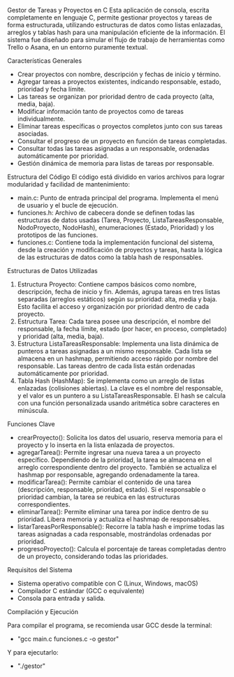 Gestor de Tareas y Proyectos en C
Esta aplicación de consola, escrita completamente en lenguaje C, permite gestionar proyectos y tareas de forma estructurada, 
utilizando estructuras de datos como listas enlazadas, arreglos y tablas hash para una manipulación eficiente de la información.
El sistema fue diseñado para simular el flujo de trabajo de herramientas como Trello o Asana, en un entorno puramente textual.

Características Generales
- Crear proyectos con nombre, descripción y fechas de inicio y término.
- Agregar tareas a proyectos existentes, indicando responsable, estado, prioridad y fecha límite.
- Las tareas se organizan por prioridad dentro de cada proyecto (alta, media, baja).
- Modificar información tanto de proyectos como de tareas individualmente.
- Eliminar tareas específicas o proyectos completos junto con sus tareas asociadas.
- Consultar el progreso de un proyecto en función de tareas completadas.
- Consultar todas las tareas asignadas a un responsable, ordenadas automáticamente por prioridad.
- Gestión dinámica de memoria para listas de tareas por responsable.
  
Estructura del Código
El código está dividido en varios archivos para lograr modularidad y facilidad de mantenimiento:
- main.c: Punto de entrada principal del programa. Implementa el menú de usuario y el bucle de ejecución.
- funciones.h: Archivo de cabecera donde se definen todas las estructuras de datos usadas (Tarea, Proyecto,
  ListaTareasResponsable, NodoProyecto, NodoHash), enumeraciones (Estado, Prioridad) y los prototipos de las funciones.
- funciones.c: Contiene toda la implementación funcional del sistema, desde la creación y modificación de proyectos y
  tareas, hasta la lógica de las estructuras de datos como la tabla hash de responsables.

Estructuras de Datos Utilizadas
1. Estructura Proyecto:
Contiene campos básicos como nombre, descripción, fecha de inicio y fin. Además, agrupa tareas en tres listas separadas (arreglos estáticos)
según su prioridad: alta, media y baja. Esto facilita el acceso y organización por prioridad dentro de cada proyecto.
3. Estructura Tarea:
Cada tarea posee una descripción, el nombre del responsable, la fecha límite, estado (por hacer, en proceso, completado) y prioridad (alta, media, baja).
4. Estructura ListaTareasResponsable:
Implementa una lista dinámica de punteros a tareas asignadas a un mismo responsable. Cada lista se almacena en un hashmap,
permitiendo acceso rápido por nombre del responsable. Las tareas dentro de cada lista están ordenadas automáticamente por prioridad.
6. Tabla Hash (HashMap):
Se implementa como un arreglo de listas enlazadas (colisiones abiertas). La clave es el nombre del responsable,
y el valor es un puntero a su ListaTareasResponsable. El hash se calcula con una función personalizada usando aritmética sobre caracteres en minúscula.

Funciones Clave
- crearProyecto(): Solicita los datos del usuario, reserva memoria para el proyecto y lo inserta en la lista enlazada de proyectos.
- agregarTarea(): Permite ingresar una nueva tarea a un proyecto específico. Dependiendo de la prioridad, la tarea se almacena en el arreglo
  correspondiente dentro del proyecto. También se actualiza el hashmap por responsable, agregando ordenadamente la tarea.
- modificarTarea(): Permite cambiar el contenido de una tarea (descripción, responsable, prioridad, estado). Si el responsable o prioridad cambian,
  la tarea se reubica en las estructuras correspondientes.
- eliminarTarea(): Permite eliminar una tarea por índice dentro de su prioridad. Libera memoria y actualiza el hashmap de responsables.
- listarTareasPorResponsable(): Recorre la tabla hash e imprime todas las tareas asignadas a cada responsable, mostrándolas ordenadas por prioridad.
- progresoProyecto(): Calcula el porcentaje de tareas completadas dentro de un proyecto, considerando todas las prioridades.

Requisitos del Sistema
- Sistema operativo compatible con C (Linux, Windows, macOS)
- Compilador C estándar (GCC o equivalente)
- Consola para entrada y salida.

Compilación y Ejecución

Para compilar el programa, se recomienda usar GCC desde la terminal:
- "gcc main.c funciones.c -o gestor"

Y para ejecutarlo:
- "./gestor"
